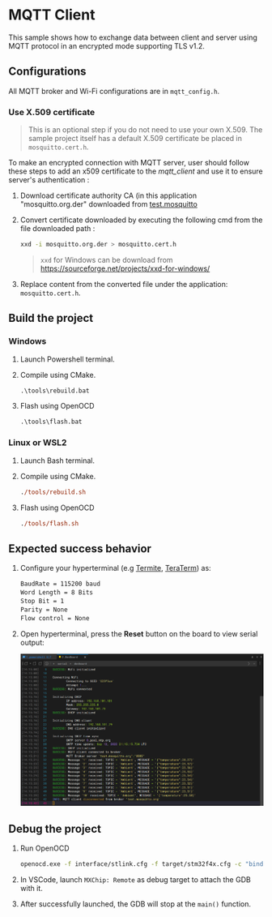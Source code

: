 # MQTT Client

This sample shows how to exchange data between client and server using MQTT protocol in an encrypted mode supporting TLS v1.2.

## Configurations

All MQTT broker and Wi-Fi configurations are in `mqtt_config.h`.

### Use X.509 certificate

> This is an optional step if you do not need to use your own X.509. The sample project itself has a default X.509 certificate be placed in `mosquitto.cert.h`.

To make an encrypted connection with MQTT server, user should follow these steps to add an x509 certificate to the _mqtt_client_ and use it to ensure server's authentication :

1. Download certificate authority CA (in this application "mosquitto.org.der" downloaded from [test.mosquitto](https://test.mosquitto.org)

1. Convert certificate downloaded by executing the following cmd from the file downloaded path :

   ```bash
   xxd -i mosquitto.org.der > mosquitto.cert.h
   ```

   > `xxd` for Windows can be download from https://sourceforge.net/projects/xxd-for-windows/

1. Replace content from the converted file under the application: `mosquitto.cert.h`.

## Build the project

### Windows

1. Launch Powershell terminal.

1. Compile using CMake.

   ```ps
   .\tools\rebuild.bat
   ```

1. Flash using OpenOCD

   ```ps
   .\tools\flash.bat
   ```

### Linux or WSL2

1. Launch Bash terminal.

1. Compile using CMake.

   ```ps
   ./tools/rebuild.sh
   ```

1. Flash using OpenOCD

   ```ps
   ./tools/flash.sh
   ```

## Expected success behavior

1. Configure your hyperterminal (e.g [Termite](https://www.compuphase.com/software_termite.htm), [TeraTerm](http://www.teraterm.org/)) as:

   ```txt
   BaudRate = 115200 baud
   Word Length = 8 Bits
   Stop Bit = 1
   Parity = None
   Flow control = None
   ```

1. Open hyperterminal, press the **Reset** button on the board to view serial output:

   ![MQTT client output](../../docs/images/mqtt_client_output.png)

## Debug the project

1. Run OpenOCD

   ```bash
   openocd.exe -f interface/stlink.cfg -f target/stm32f4x.cfg -c "bindto 0.0.0.0" -c "init" -c "reset init"
   ```

1. In VSCode, launch `MXChip: Remote` as debug target to attach the GDB with it.

1. After successfully launched, the GDB will stop at the `main()` function.
